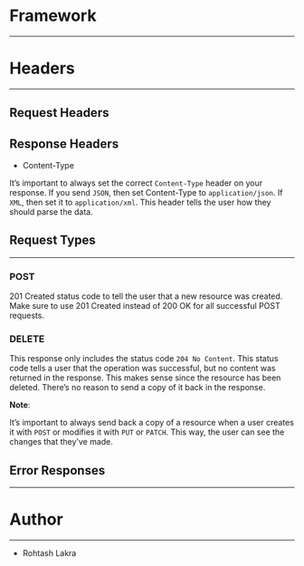 # Framework

---



# Headers

---

## Request Headers


## Response Headers

- Content-Type

It’s important to always set the correct ```Content-Type``` header on your response.
If you send ```JSON```, then set Content-Type to ```application/json```. If ```XML```, then set it to ```application/xml```. 
This header tells the user how they should parse the data.


## Request Types

---

### POST

201 Created status code to tell the user that a new resource was created. Make sure to use 201 Created instead of 200 OK for all successful POST requests.


### DELETE

This response only includes the status code ```204 No Content```. 
This status code tells a user that the operation was successful, but no content was returned in the response.
This makes sense since the resource has been deleted. There’s no reason to send a copy of it back in the response.



**Note**:

It’s important to always send back a copy of a resource when a user creates it with ```POST``` or modifies it with ```PUT``` or ```PATCH```. 
This way, the user can see the changes that they’ve made.



## Error Responses

---





# Author

---

- Rohtash Lakra

